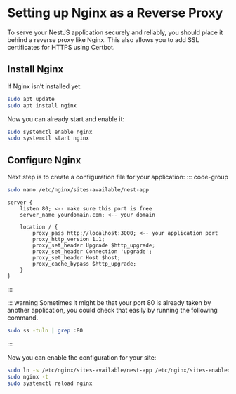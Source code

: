 # Setting up Nginx as a Reverse Proxy

To serve your NestJS application securely and reliably,
you should place it behind a reverse proxy like Nginx.
This also allows you to add SSL certificates for HTTPS using Certbot.

## Install Nginx

If Nginx isn’t installed yet:

```bash
sudo apt update
sudo apt install nginx
```

Now you can already start and enable it:

```bash
sudo systemctl enable nginx
sudo systemctl start nginx
```

## Configure Nginx

Next step is to create a configuration file for your application:
::: code-group
```bash [create the file]
sudo nano /etc/nginx/sites-available/nest-app
```

```ngingx
server {
    listen 80; <-- make sure this port is free
    server_name yourdomain.com; <-- your domain

    location / {
        proxy_pass http://localhost:3000; <-- your application port 
        proxy_http_version 1.1;
        proxy_set_header Upgrade $http_upgrade;
        proxy_set_header Connection 'upgrade';
        proxy_set_header Host $host;
        proxy_cache_bypass $http_upgrade;
    }
}
```
:::

::: warning
Sometimes it might be that your port 80 is already taken by another application, you could 
check that easily by running the following command.

```bash
sudo ss -tuln | grep :80
```
:::


Now you can enable the configuration for your site:
```bash
sudo ln -s /etc/nginx/sites-available/nest-app /etc/nginx/sites-enabled/
sudo nginx -t
sudo systemctl reload nginx
```